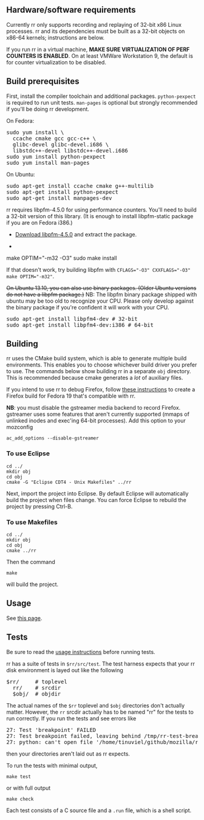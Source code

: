 ## Hardware/software requirements

Currently rr only supports recording and replaying of 32-bit x86 Linux processes.  rr and its dependencies must be built as a 32-bit objects on x86-64 kernels; instructions are below.

If you run rr in a virtual machine, **MAKE SURE VIRTUALIZATION OF PERF COUNTERS IS ENABLED**.  On at least VMWare Workstation 9, the default is for counter virtualization to be disabled.

## Build prerequisites

First, install the compiler toolchain and additional packages.  `python-pexpect` is required to run unit tests.  `man-pages` is optional but strongly recommended if you'll be doing rr development. 

On Fedora:
<pre>
sudo yum install \
  ccache cmake gcc gcc-c++ \
  glibc-devel glibc-devel.i686 \
  libstdc++-devel libstdc++-devel.i686
sudo yum install python-pexpect
sudo yum install man-pages
</pre>

On Ubuntu:
<pre>
sudo apt-get install ccache cmake g++-multilib
sudo apt-get install python-pexpect
sudo apt-get install manpages-dev
</pre>

rr requires libpfm-4.5.0 for using performance counters.  You'll need to build a 32-bit version of this library. (It is enough to install libpfm-static package if you are on Fedora i386.)

* [Download libpfm-4.5.0](http://sourceforge.net/projects/perfmon2/files/libpfm4/libpfm-4.5.0.tar.gz/download) and extract the package.
* <pre>
make OPTIM="-m32 -O3"
sudo make install
</pre>

If that doesn't work, try building libpfm with `CFLAGS="-O3" CXXFLAGS="-O3" make OPTIM="-m32"`.

<s>On Ubuntu 13.10, you can also use binary packages.  (Older Ubuntu versions do not have a libpfm package.)</s>  NB: The libpfm binary package shipped with ubuntu may be too old to recognize your CPU.  Please only develop against the binary package if you're confident it will work with your CPU.
<pre>
sudo apt-get install libpfm4-dev # 32-bit
sudo apt-get install libpfm4-dev:i386 # 64-bit
</pre>

## Building

rr uses the CMake build system, which is able to generate multiple build environments.  This enables you to choose whichever build driver you prefer to use.  The commands below show building rr in a separate `obj` directory.  This is recommended because cmake generates a *lot* of auxiliary files.

If you intend to use rr to debug Firefox, follow [these instructions](https://developer.mozilla.org/en-US/docs/Compiling_32-bit_Firefox_on_a_Linux_64-bit_OS#Instructions_for_Fedora_19) to create a Firefox build for Fedora 19 that's compatible with rr.

**NB**: you must disable the gstreamer media backend to record Firefox.  gstreamer uses some features that aren't currently supported (mmaps of unlinked inodes and exec'ing 64-bit processes).  Add this option to your mozconfig

    ac_add_options --disable-gstreamer

### To use Eclipse

    cd ../
    mkdir obj
    cd obj
    cmake -G "Eclipse CDT4 - Unix Makefiles" ../rr

Next, import the project into Eclipse.  By default Eclipse will automatically build the project when files change.  You can force Eclipse to rebuild the project by pressing Ctrl-B.

### To use Makefiles

    cd ../
    mkdir obj
    cd obj
    cmake ../rr

Then the command

    make

will build the project.

## Usage

See [this page](Usage).

## Tests

Be sure to read the [usage instructions](Usage) before running tests.

rr has a suite of tests in `$rr/src/test`.  The test harness expects that your rr disk environment is layed out like the following
<pre>
$rr/     # toplevel
  rr/    # srcdir
  $obj/  # objdir
</pre>
The actual names of the `$rr` toplevel and `$obj` directories don't actually matter.  However, the `rr` srcdir actually has to be named "rr" for the tests to run correctly.  If you run the tests and see errors like
<pre>
27: Test 'breakpoint' FAILED
27: Test breakpoint failed, leaving behind /tmp/rr-test-breakpoint-nChiktKdP
27: python: can't open file '/home/tinuviel/github/mozilla/rr/obj/../rr/src/test/breakpoint.py': [Errno 2] No such file or directory
</pre>
then your directories aren't laid out as rr expects.

To run the tests with minimal output,

    make test

or with full output

    make check

Each test consists of a C source file and a `.run` file, which is a shell script.